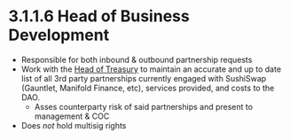 # 3.1.1.6 Head of Business Development

* Responsible for both inbound & outbound partnership requests
* Work with the [Head of Treasury](3.1.1.2-cfo-coo.md) to maintain an accurate and up to date list of all 3rd party partnerships currently engaged with SushiSwap (Gauntlet, Manifold Finance, etc), services provided, and costs to the DAO.
  * Asses counterparty risk of said partnerships and present to management & COC
* Does _not_ hold multisig rights
